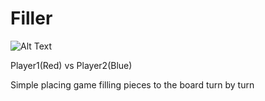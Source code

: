 # Filler

![Alt Text](./filler.gif)

Player1(Red) vs Player2(Blue)

Simple placing game filling pieces to the board turn by turn<br>
